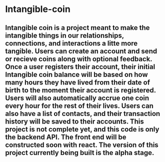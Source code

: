# Intangible-coin

## Intangible coin is a project meant to make the intangible things in our relationships, connections, and interactions a litte more tangible. Users can create an account and send or recieve coins along with optional feedback. Once a user registers their account, their initial Intangible coin balance will be based on how many hours they have lived from their date of birth to the moment their account is registered. Users will also automatically accrue one coin every hour for the rest of their lives. Users can also have a list of contacts, and their transaction history will be saved to their accounts. This project is not complete yet, and this code is only the backend API. The front end will be constructed soon with react. The version of this project currently being built is the alpha stage.
